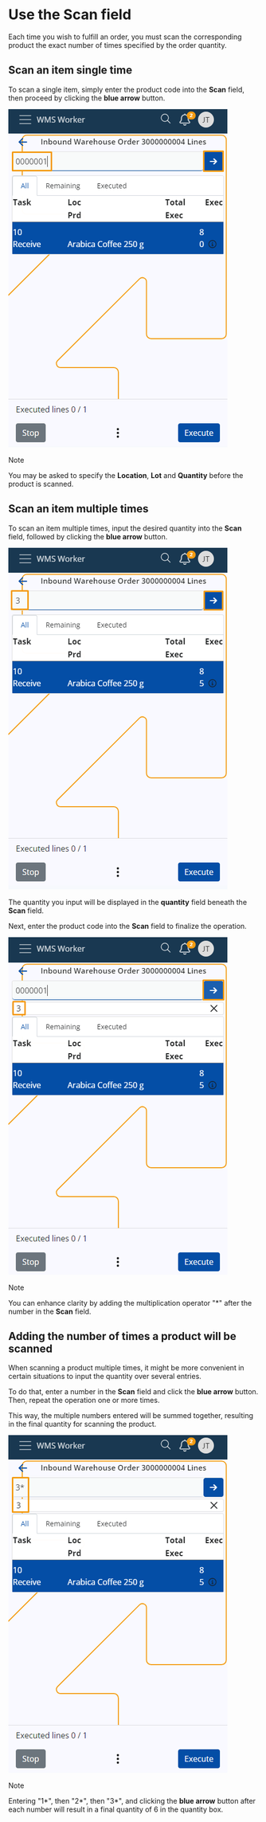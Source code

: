 # Use the Scan field

Each time you wish to fulfill an order, you must scan the corresponding product the exact number of times specified by the order quantity.

## Scan an item single time 

To scan a single item, simply enter the product code into the **Scan** field, then proceed by clicking the **blue arrow** button.

![picture](pictures/Scan_single_12_02.png)

> [!NOTE]
> You may be asked to specify the **Location**, **Lot** and **Quantity** before the product is scanned. 
 
## Scan an item multiple times 

To scan an item multiple times, input the desired quantity into the **Scan** field, followed by clicking the **blue arrow** button.

![picture](pictures/scan_multiple_12_02.png)

The quantity you input will be displayed in the **quantity** field beneath the **Scan** field. 

Next, enter the product code into the **Scan** field to finalize the operation. 

![picture](pictures/Scan_quantity_box_12_02.png)

> [!NOTE]
> You can enhance clarity by adding the multiplication operator "*" after the number in the **Scan** field.

## Adding the number of times a product will be scanned 

When scanning a product multiple times, it might be more convenient in certain situations to input the quantity over several entries.

To do that, enter a number in the **Scan** field and click the **blue arrow** button. Then, repeat the operation one or more times. 

This way, the multiple numbers entered will be summed together, resulting in the final quantity for scanning the product.

![picture](pictures/Scan_multiple_sum_12_02.png)

> [!NOTE]
> 
> Entering "1*", then "2*", then "3*", and clicking the **blue arrow** button after each number will result in a final quantity of 6 in the quantity box.
